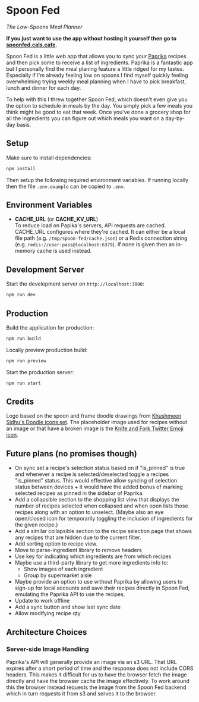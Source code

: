 # Spoon Fed
*The Low-Spoons Meal Planner*

**If you just want to use the app without hosting it yourself then go to [spoonfed.cals.cafe](https://spoonfed.cals.cafe).**

Spoon Fed is a little web app that allows you to sync your [Paprika](https://www.paprikaapp.com/) recipes and then pick some to receive a list of ingredients. Paprika is a fantastic app but I personally find the meal planing feature a little ridged for my tastes. Especially if I'm already feeling low on spoons I find myself quickly feeling overwhelming trying weekly meal planning when I have to pick breakfast, lunch and dinner for each day.

To help with this I threw together Spoon Fed, which doesn't even give you the option to schedule in meals by the day. You simply pick a few meals you think might be good to eat that week. Once you've done a grocery shop for all the ingredients you can figure out which meals you want on a day-by-day basis.

## Setup

Make sure to install dependencies:

```bash
npm install
```

Then setup the following required environment variables. If running locally then the file `.env.example` can be copied to `.env`.

## Environment Variables
  - **CACHE_URL** (or **CACHE_KV_URL**)\
    To reduce load on Papika's servers, API requests are cached. CACHE_URL configures where they're cached. It can either be a local file path (e.g. `/tmp/spoon-fed/cache.json`) or a Redis connection string (e.g. `redis://user:pass@localhost:6379`). If none is given then an in-memory cache is used instead.

## Development Server

Start the development server on `http://localhost:3000`:
```bash
npm run dev
```

## Production

Build the application for production:
```bash
npm run build
```

Locally preview production build:
```bash
npm run preview
```

Start the production server:
```bash
npm run start
```

## Credits
Logo based on the spoon and frame doodle drawings from [Khushmeen Sidhu's Doodle icons set](https://khushmeen.com/icons.html). The placeholder image used for recipes without an image or that have a broken image is the [Knife and Fork Twitter Emoji icon](https://iconscout.com/free-icon/fork-and-knife-cooking-kitchen-emoj-symbol).

## Future plans (no promises though)
- On sync set a recipe's selection status based on if "is_pinned" is true and whenever a recipe is selected/deselected toggle a recipes "is_pinned" status. This would effective allow syncing of selection status between devices + it would have the added bonus of marking selected recipes as pinned in the sidebar of Paprika.
- Add a collapsible section to the shopping list view that displays the number of recipes selected when collapsed and when open lists those recipes along with an option to unselect. (Maybe also an eye open/closed icon for temporarily toggling the inclusion of ingredients for the given recipe.)
- Add a similar collapsible section to the recipe selection page that shows any recipes that are hidden due to the current filter.
- Add sorting option to recipe view.
- Move to parse-ingredient library to remove headers
- Use key for indicating which ingredients are from which recipes
- Maybe use a third-party library to get more ingredients info to:
  - Show images of each ingredient
  - Group by supermarket aisle
- Maybe provide an option to use without Paprika by allowing users to sign-up for local accounts and save their recipes directly in Spoon Fed, emulating the Paprika API to use the recipes.
- Update to work offline
- Add a sync button and show last sync date
- Allow modifying recipe qty

## Architecture Choices
### Server-side Image Handling
Paprika's API will generally provide an image via an s3 URL. That URL expires after a short period of time and the response does not include CORS headers. This makes it difficult for us to have the browser fetch the image directly and have the browser cache the image effectively. To work around this the browser instead requests the image from the Spoon Fed backend which in turn requests it from s3 and serves it to the browser.
